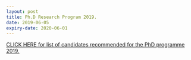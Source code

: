 ```yaml
---
layout: post
title: Ph.D Research Program 2019.
date: 2019-06-05
expiry-date: 2020-06-01
---
```


[CLICK HERE for list of candidates recommended for the PhD programme 2019.](http://math.iisc.ac.in/phd2019result.html)
